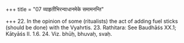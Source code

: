 +++
title = "07 व्याहृतीभिरन्वाधानमेके समामनन्ति"

+++
22. In the opinion of some (ritualists) the act of adding fuel sticks (should be done) with the Vyahrtis.
23. Rathitara: See Baudhāśs XX.1; Kātyāśs II. 1.6.
24. Viz. bhūḥ, bhuvaḥ, svaḥ.  
